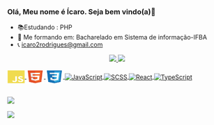 ### Olá, Meu nome é Ícaro. Seja bem vindo(a)👋

- 📚Estudando : PHP
- 🤔 Me formando em: Bacharelado em Sistema de informação-IFBA
- 📞 icaro2rodrigues@gmail.com 

<div align="center">
    <a href="https://github.com/PZicaro">
    <img height="180em" src="https://github-readme-stats.vercel.app/api?username=PZicaro&show_icons=true&theme=dark&include_all_commits=true&count_private=true"/>
    <img height="180em" src="https://github-readme-stats.vercel.app/api/top-langs/?username=PZicaro&layout=compact&langs_count=7&theme=dark"/>
</div>
    <div style="display: inline_block"><br>
    <img align="center" alt="Rafa-Js" height="30" width="40" src="https://raw.githubusercontent.com/devicons/devicon/master/icons/javascript/javascript-plain.svg">
    <img align="center" alt="Icaro-HTML" height="30" width="40" src="https://raw.githubusercontent.com/devicons/devicon/master/icons/html5/html5-original.svg">
    <img align="center" alt="Icaro-CSS" height="30" width="40" src="https://raw.githubusercontent.com/devicons/devicon/master/icons/css3/css3-original.svg">
    <img align="center" alt="JavaScript" height="30" width="40" src="https://cdn.jsdelivr.net/gh/devicons/devicon/icons/bootstrap/bootstrap-original.svg" />
    <img align="center" alt="SCSS" height="30" width="40" src="https://cdn.jsdelivr.net/gh/devicons/devicon/icons/sass/sass-original.svg" />  
    <img align="center" alt="React" height="30" width="40"  src="https://cdn.jsdelivr.net/gh/devicons/devicon/icons/react/react-original.svg" />
    <img align="center" alt="TypeScript" height="30" width="40"  src="https://cdn.jsdelivr.net/gh/devicons/devicon/icons/typescript/typescript-original.svg" />
        
</div>
  <br>
  <div style="display: inline_block"> 
         
  <a href="https://www.linkedin.com/in/%C3%ADcaro-rodrigues-07256820a/" target="_blank"><img src="https://img.shields.io/badge/-LinkedIn-%230077B5?style=for-the-badge&logo=linkedin&logoColor=white" target="_blank"></a> 
     
  <a href="https://portfolio-pzicaro.vercel.app" target="_blank"><img src="https://img.shields.io/badge/website-000000?style=for-the-badge&logo=About.me&logoColor=white)https://img.shields.io/badge/website-000000?style=for-the-badge&logo=About.me&logoColor=white" target="_blank"></a> 
     
 
    
 

 
</div>
